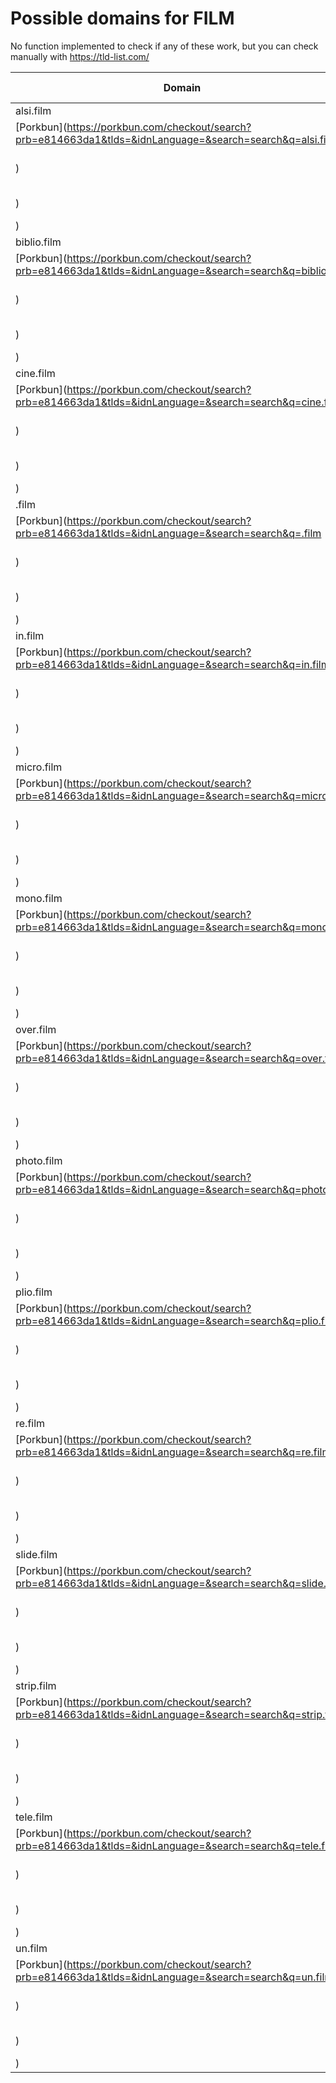 # Possible domains for FILM

No function implemented to check if any of these work, but you can check manually with https://tld-list.com/

| Domain | Porkbun | NameCheap | Google Domains |
|---|---|---|---|
| alsi.film | [Porkbun](https://porkbun.com/checkout/search?prb=e814663da1&tlds=&idnLanguage=&search=search&q=alsi.film) | [Namecheap](https://www.namecheap.com/domains/registration/results/?domain=alsi.film) | [Google](https://domains.google.com/registrar/search?searchTerm=alsi.film) |
| biblio.film | [Porkbun](https://porkbun.com/checkout/search?prb=e814663da1&tlds=&idnLanguage=&search=search&q=biblio.film) | [Namecheap](https://www.namecheap.com/domains/registration/results/?domain=biblio.film) | [Google](https://domains.google.com/registrar/search?searchTerm=biblio.film) |
| cine.film | [Porkbun](https://porkbun.com/checkout/search?prb=e814663da1&tlds=&idnLanguage=&search=search&q=cine.film) | [Namecheap](https://www.namecheap.com/domains/registration/results/?domain=cine.film) | [Google](https://domains.google.com/registrar/search?searchTerm=cine.film) |
| .film | [Porkbun](https://porkbun.com/checkout/search?prb=e814663da1&tlds=&idnLanguage=&search=search&q=.film) | [Namecheap](https://www.namecheap.com/domains/registration/results/?domain=.film) | [Google](https://domains.google.com/registrar/search?searchTerm=.film) |
| in.film | [Porkbun](https://porkbun.com/checkout/search?prb=e814663da1&tlds=&idnLanguage=&search=search&q=in.film) | [Namecheap](https://www.namecheap.com/domains/registration/results/?domain=in.film) | [Google](https://domains.google.com/registrar/search?searchTerm=in.film) |
| micro.film | [Porkbun](https://porkbun.com/checkout/search?prb=e814663da1&tlds=&idnLanguage=&search=search&q=micro.film) | [Namecheap](https://www.namecheap.com/domains/registration/results/?domain=micro.film) | [Google](https://domains.google.com/registrar/search?searchTerm=micro.film) |
| mono.film | [Porkbun](https://porkbun.com/checkout/search?prb=e814663da1&tlds=&idnLanguage=&search=search&q=mono.film) | [Namecheap](https://www.namecheap.com/domains/registration/results/?domain=mono.film) | [Google](https://domains.google.com/registrar/search?searchTerm=mono.film) |
| over.film | [Porkbun](https://porkbun.com/checkout/search?prb=e814663da1&tlds=&idnLanguage=&search=search&q=over.film) | [Namecheap](https://www.namecheap.com/domains/registration/results/?domain=over.film) | [Google](https://domains.google.com/registrar/search?searchTerm=over.film) |
| photo.film | [Porkbun](https://porkbun.com/checkout/search?prb=e814663da1&tlds=&idnLanguage=&search=search&q=photo.film) | [Namecheap](https://www.namecheap.com/domains/registration/results/?domain=photo.film) | [Google](https://domains.google.com/registrar/search?searchTerm=photo.film) |
| plio.film | [Porkbun](https://porkbun.com/checkout/search?prb=e814663da1&tlds=&idnLanguage=&search=search&q=plio.film) | [Namecheap](https://www.namecheap.com/domains/registration/results/?domain=plio.film) | [Google](https://domains.google.com/registrar/search?searchTerm=plio.film) |
| re.film | [Porkbun](https://porkbun.com/checkout/search?prb=e814663da1&tlds=&idnLanguage=&search=search&q=re.film) | [Namecheap](https://www.namecheap.com/domains/registration/results/?domain=re.film) | [Google](https://domains.google.com/registrar/search?searchTerm=re.film) |
| slide.film | [Porkbun](https://porkbun.com/checkout/search?prb=e814663da1&tlds=&idnLanguage=&search=search&q=slide.film) | [Namecheap](https://www.namecheap.com/domains/registration/results/?domain=slide.film) | [Google](https://domains.google.com/registrar/search?searchTerm=slide.film) |
| strip.film | [Porkbun](https://porkbun.com/checkout/search?prb=e814663da1&tlds=&idnLanguage=&search=search&q=strip.film) | [Namecheap](https://www.namecheap.com/domains/registration/results/?domain=strip.film) | [Google](https://domains.google.com/registrar/search?searchTerm=strip.film) |
| tele.film | [Porkbun](https://porkbun.com/checkout/search?prb=e814663da1&tlds=&idnLanguage=&search=search&q=tele.film) | [Namecheap](https://www.namecheap.com/domains/registration/results/?domain=tele.film) | [Google](https://domains.google.com/registrar/search?searchTerm=tele.film) |
| un.film | [Porkbun](https://porkbun.com/checkout/search?prb=e814663da1&tlds=&idnLanguage=&search=search&q=un.film) | [Namecheap](https://www.namecheap.com/domains/registration/results/?domain=un.film) | [Google](https://domains.google.com/registrar/search?searchTerm=un.film) |
